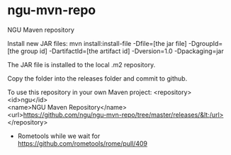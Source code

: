 # ngu-mvn-repo
NGU Maven repository


Install new JAR files:
mvn install:install-file -Dfile=[the jar file] -DgroupId=[the group id] -DartifactId=[the artifact id] -Dversion=1.0 -Dpackaging=jar

The JAR file is installed to the local .m2 repository.

Copy the folder into the releases folder and commit to github.

To use this repository in your own Maven project:
&lt;repository>      
    &lt;id>ngu&lt;/id>    
    &lt;name>NGU Maven Repository&lt;/name>    
    &lt;url>https://github.com/ngu/ngu-mvn-repo/tree/master/releases/&lt;/url>
&lt;/repository>


* Rometools while we wait for https://github.com/rometools/rome/pull/409
